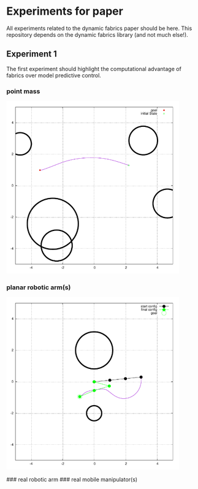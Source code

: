 # Experiments for paper

All experiments related to the dynamic fabrics paper should be here.
This repository depends on the dynamic fabrics library (and not much else!).

## Experiment 1

The first experiment should highlight the computational advantage of fabrics over model
predictive control.

### point mass
<p align="left">
  <img src="./assets/1_comparison_mpc/pointMass/fabric_trajectory-1.png" width="450" title="hover text">
</p>

### planar robotic arm(s)
<p align="left">
  <img src="./assets/1_comparison_mpc/planarArm/fabric_trajectory-1.png" width="450" title="hover text">
</p>
### real robotic arm
### real mobile manipulator(s)


